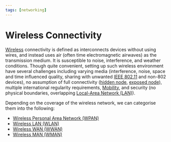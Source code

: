 ```yaml
---
tags: [networking]
---
```


# Wireless Connectivity

[Wireless](202302161842.md) connectivity is defined as interconnects devices
without using wires, and instead uses air (often time electromagnetic airwaves)
as the transmission medium. It is susceptible to noise, interference, and
weather conditions. Though quite convenient, setting up such wireless
environment have several challenges including varying media (interference,
noise, space and time influenced quality, sharing with unwanted [IEEE 802.11](202303292155.md)
and non-802 devices), no assumption of full connectivity ([hidden node](202304061135.md),
[exposed node](202304061138.md)), multiple international regularity
requirements, [Mobility](202303292141.md), and security (no physical boundaries,
overlapping [Local-Area Network (LAN)](202207051554.md)).

Depending on the coverage of the wireless network, we can categorise them into
the following:
- [Wireless Personal Area Network (WPAN)](202303292149.md)
- [Wireless LAN (WLAN)](202302161710.md)
- [Wireless WAN (WWAN)](202303292152.md)
- [Wireless MAN (WMAN)](202303292150.md)
